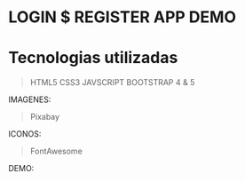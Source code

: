 # LOGIN $ REGISTER APP DEMO

# Tecnologias utilizadas

> HTML5
> CSS3
> JAVSCRIPT
> BOOTSTRAP 4 & 5

IMAGENES:

> Pixabay

ICONOS:

> FontAwesome

DEMO: 